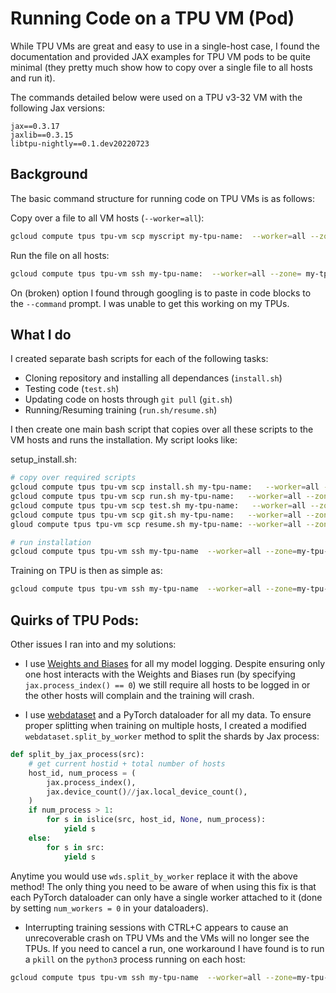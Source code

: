# Running Code on a TPU VM (Pod)

While TPU VMs are great and easy to use in a single-host case, I found the documentation and provided JAX examples for TPU VM pods to be quite minimal (they pretty much show how to copy over a single file to all hosts and run it).

The commands detailed below were used on a TPU v3-32 VM with the following Jax versions:

```text
jax==0.3.17
jaxlib==0.3.15
libtpu-nightly==0.1.dev20220723
```

## Background

The basic command structure for running code on TPU VMs is as follows:

Copy over a file to all VM hosts (```--worker=all```):

```bash
gcloud compute tpus tpu-vm scp myscript my-tpu-name:  --worker=all --zone=my-tpu-zone
```

Run the file on all hosts:
```bash
gcloud compute tpus tpu-vm ssh my-tpu-name:  --worker=all --zone= my-tpu-zone --command="bash myscript.sh"
```

On (broken) option I found through googling is to paste in code blocks to the ```--command``` prompt. I was unable to get this working on my TPUs. 

## What I do 

I created separate bash scripts for each of the following tasks:

- Cloning repository and installing all dependances (```install.sh```)
- Testing code (```test.sh```)
- Updating code on hosts through ```git pull``` (```git.sh```)
- Running/Resuming training (```run.sh/resume.sh```)

I then create one main bash script that copies over all these scripts to the VM hosts and runs the installation. My script looks like:

setup_install.sh:
```bash
# copy over required scripts
gcloud compute tpus tpu-vm scp install.sh my-tpu-name:   --worker=all --zone=my-tpu-zone
gcloud compute tpus tpu-vm scp run.sh my-tpu-name:   --worker=all --zone=my-tpu-zone
gcloud compute tpus tpu-vm scp test.sh my-tpu-name:   --worker=all --zone=my-tpu-zone
gcloud compute tpus tpu-vm scp git.sh my-tpu-name:   --worker=all --zone=my-tpu-zone
gloud compute tpus tpu-vm scp resume.sh my-tpu-name: --worker=all --zone=my-tpu-zone--comma>

# run installation
gcloud compute tpus tpu-vm ssh my-tpu-name  --worker=all --zone=my-tpu-zone
```

Training on TPU is then as simple as:
```bash
gcloud compute tpus tpu-vm ssh my-tpu-name  --worker=all --zone=my-tpu-zone --command="bash run.sh"
```

## Quirks of TPU Pods:

Other issues I ran into and my solutions:

- I use [Weights and Biases](https://wandb.ai/) for all my model logging. Despite ensuring only one host interacts with the Weights and Biases run (by specifying ```jax.process_index() == 0```) we still require all hosts to be logged in or the other hosts will complain and the training will crash.

- I use [webdataset](https://github.com/webdataset/webdataset) and a PyTorch dataloader for all my data. To ensure proper splitting when training on multiple hosts, I created a modified ```webdataset.split_by_worker``` method to split the shards by Jax process:

```python
def split_by_jax_process(src):
    # get current hostid + total number of hosts
    host_id, num_process = (
        jax.process_index(),
        jax.device_count()//jax.local_device_count(),
    )
    if num_process > 1:
        for s in islice(src, host_id, None, num_process):
            yield s
    else:
        for s in src:
            yield s
```

Anytime you would use ```wds.split_by_worker``` replace it with the above method! The only thing you need to be aware of when using this fix is that each PyTorch dataloader can only have a single worker attached to it (done by setting ```num_workers = 0``` in your dataloaders).

- Interrupting training sessions with CTRL+C appears to cause an unrecoverable crash on TPU VMs and the VMs will no longer see the TPUs. If you need to cancel a run, one workaround I have found is to run a ```pkill``` on the ```python3``` process running on each host:

```bash 
gcloud compute tpus tpu-vm ssh my-tpu-name  --worker=all --zone=my-tpu-zone --command="pkill python3"
```

